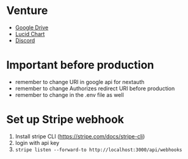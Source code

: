 # Venture
- [Google Drive](https://drive.google.com/drive/folders/1jvLzqq7nZzGjTZfcaYNArem543N0otRT?usp=sharing)
- [Lucid Chart](https://lucid.app/lucidchart/e68547cc-d7ee-4838-831e-dd8ad933335c/edit?viewport_loc=-10%2C-10%2C1484%2C979%2C0_0&invitationId=inv_c6b3948c-ee76-4472-bd48-9b39e41f8a5e#)
- [Discord](https://discord.gg/eRxvjbDX)

# Important before production
- remember to change URI in google api for nextauth
- remember to change Authorizes redirect URI before production
- remember to change in the .env file as well 

# Set up Stripe webhook
1. Install stripe CLI (https://stripe.com/docs/stripe-cli)
2. login with api key
3. `stripe listen --forward-to http://localhost:3000/api/webhooks`
